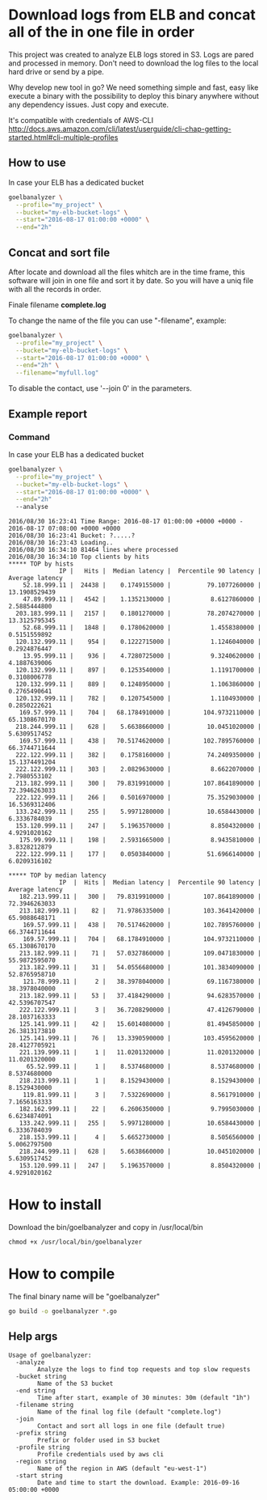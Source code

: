 # Download logs from ELB and concat all of the in one file in order #

This project was created to analyze ELB logs stored in S3. Logs are pared and processed in memory. Don't need to download the log files to the local hard drive or send by a pipe.

Why develop new tool in go? We need something simple and fast, easy like execute a binary with the possibility to deploy this binary anywhere without any dependency issues. Just copy and execute.

It's compatible with credentials of AWS-CLI http://docs.aws.amazon.com/cli/latest/userguide/cli-chap-getting-started.html#cli-multiple-profiles

## How to use ##

In case your ELB has a dedicated bucket

```bash
goelbanalyzer \
  --profile="my_project" \
  --bucket="my-elb-bucket-logs" \
  --start="2016-08-17 01:00:00 +0000" \
  --end="2h"
```

## Concat and sort file ##

After locate and download all the files whitch are in the time frame, this software will join in one file and sort it by date. So you will have a uniq file with all the records in order.

Finale filename **complete.log**

To change the name of the file you can use "-filename", example:

```bash
goelbanalyzer \
  --profile="my_project" \
  --bucket="my-elb-bucket-logs" \
  --start="2016-08-17 01:00:00 +0000" \
  --end="2h" \
  --filename="myfull.log"
```

To disable the contact, use '--join 0' in the parameters.


## Example report ##

### Command ###

In case your ELB has a dedicated bucket

```bash
goelbanalyzer \
  --profile="my_project" \
  --bucket="my-elb-bucket-logs" \
  --start="2016-08-17 01:00:00 +0000" \
  --end="2h"
  --analyse
```

```
2016/08/30 16:23:41 Time Range: 2016-08-17 01:00:00 +0000 +0000 - 2016-08-17 07:08:00 +0000 +0000
2016/08/30 16:23:41 Bucket: ?.....?
2016/08/30 16:23:43 Loading..
2016/08/30 16:34:10 81464 lines where processed
2016/08/30 16:34:10 Top clients by hits
***** TOP by hists
              IP |   Hits |  Median latency |  Percentile 90 latency | Average latency
    52.18.999.11 |  24438 |    0.1749155000 |          79.1077260000 | 13.1908529439
    47.89.999.11 |   4542 |    1.1352130000 |           8.6127860000 | 2.5885444800
  203.183.999.11 |   2157 |    0.1801270000 |          78.2074270000 | 13.3125795345
    52.68.999.11 |   1848 |    0.1780620000 |           1.4558380000 | 0.5151559892
  120.132.999.11 |    954 |    0.1222715000 |           1.1246040000 | 0.2924876447
    13.95.999.11 |    936 |    4.7280725000 |           9.3240620000 | 4.1887639006
  120.132.999.11 |    897 |    0.1253540000 |           1.1191700000 | 0.3108006778
  120.132.999.11 |    889 |    0.1248950000 |           1.1063860000 | 0.2765490641
  120.132.999.11 |    782 |    0.1207545000 |           1.1104930000 | 0.2850222621
   169.57.999.11 |    704 |   68.1784910000 |         104.9732110000 | 65.1308670170
  218.244.999.11 |    628 |    5.6638660000 |          10.0451020000 | 5.6309517452
   169.57.999.11 |    438 |   70.5174620000 |         102.7895760000 | 66.3744711644
  222.122.999.11 |    382 |    0.1758160000 |          74.2409350000 | 15.1374491204
  222.122.999.11 |    303 |    2.0829630000 |           8.6622070000 | 2.7980553102
  213.182.999.11 |    300 |   79.8319910000 |         107.8641890000 | 72.3946263033
  222.122.999.11 |    266 |    0.5016970000 |          75.3529030000 | 16.5369312406
  133.242.999.11 |    255 |    5.9971280000 |          10.6584430000 | 6.3336784039
  153.120.999.11 |    247 |    5.1963570000 |           8.8504320000 | 4.9291020162
   175.99.999.11 |    198 |    2.5931665000 |           8.9435810000 | 3.8328212879
  222.122.999.11 |    177 |    0.0503840000 |          51.6966140000 | 6.0209316102

***** TOP by median latency
              IP  |  Hits |  Median latency |  Percentile 90 latency | Average latency
   182.213.999.11 |   300 |   79.8319910000 |         107.8641890000 | 72.3946263033
   213.182.999.11 |    82 |   71.9786335000 |         103.3641420000 | 65.9088648171
    169.57.999.11 |   438 |   70.5174620000 |         102.7895760000 | 66.3744711644
    169.57.999.11 |   704 |   68.1784910000 |         104.9732110000 | 65.1308670170
   213.182.999.11 |    71 |   57.0327860000 |         109.0471830000 | 55.9872595070
   213.182.999.11 |    31 |   54.0556680000 |         101.3834090000 | 52.8765958710
    121.78.999.11 |     2 |   38.3978040000 |          69.1167380000 | 38.3978040000
   213.182.999.11 |    53 |   37.4184290000 |          94.6283570000 | 42.5396707547
   222.122.999.11 |     3 |   36.7208290000 |          47.4126790000 | 28.1037163333
   125.141.999.11 |    42 |   15.6014080000 |          81.4945850000 | 26.3813173810
   125.141.999.11 |    76 |   13.3390590000 |         103.4595620000 | 28.4127705921
   221.139.999.11 |     1 |   11.0201320000 |          11.0201320000 | 11.0201320000
     65.52.999.11 |     1 |    8.5374680000 |           8.5374680000 | 8.5374680000
   218.213.999.11 |     1 |    8.1529430000 |           8.1529430000 | 8.1529430000
    119.81.999.11 |     3 |    7.5322690000 |           8.5617910000 | 7.1656163333
   182.162.999.11 |    22 |    6.2606350000 |           9.7995030000 | 6.6234874091
   133.242.999.11 |   255 |    5.9971280000 |          10.6584430000 | 6.3336784039
   218.153.999.11 |     4 |    5.6652730000 |           8.5056560000 | 5.0062797500
   218.244.999.11 |   628 |    5.6638660000 |          10.0451020000 | 5.6309517452
   153.120.999.11 |   247 |    5.1963570000 |           8.8504320000 | 4.9291020162
```

# How to install #

Download the bin/goelbanalyzer and copy in /usr/local/bin
```
chmod +x /usr/local/bin/goelbanalyzer
```

# How to compile #
The final binary name will be "goelbanalyzer"
```bash
go build -o goelbanalyzer *.go
```

## Help args ##

```
Usage of goelbanalyzer:
  -analyze
    	Analyze the logs to find top requests and top slow requests
  -bucket string
    	Name of the S3 bucket
  -end string
    	Time after start, example of 30 minutes: 30m (default "1h")
  -filename string
    	Name of the final log file (default "complete.log")
  -join
    	Contact and sort all logs in one file (default true)
  -prefix string
    	Prefix or folder used in S3 bucket
  -profile string
    	Profile credentials used by aws cli
  -region string
    	Name of the region in AWS (default "eu-west-1")
  -start string
    	Date and time to start the download. Example: 2016-09-16 05:00:00 +0000
```